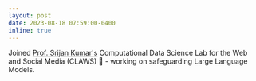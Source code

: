 ```yaml
---
layout: post
date: 2023-08-18 07:59:00-0400
inline: true
---
```


Joined [Prof. Srijan Kumar's](https://faculty.cc.gatech.edu/~srijan/) Computational Data Science Lab for the Web and Social Media (CLAWS) :rocket: - working on safeguarding Large Language Models. 